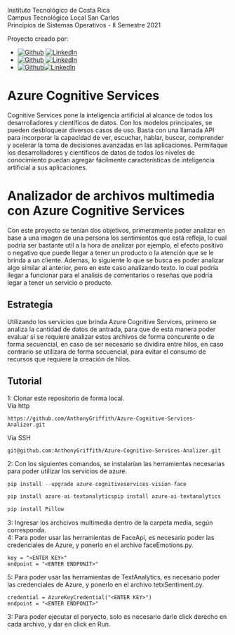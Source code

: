 Instituto Tecnológico de Costa Rica <br>
Campus Tecnológico Local San Carlos <br>
Principios de Sistemas Operativos - II Semestre 2021 <br>

Proyecto creado por:
-  [![Github](https://img.shields.io/badge/Github-Eduardo_Binns-100000?style=for-the-badge&logo=github&logoColor=white&labelColor=101010)](https://github.com/EdBinns) [![LinkedIn](https://img.shields.io/badge/LinkedIn-Eduardo_Binns-0077B5?style=for-the-badge&logo=linkedin&logoColor=white&labelColor=101010)](https://www.linkedin.com/in/eduar-binns)
-  [![Github](https://img.shields.io/badge/GitHub-Anthony_Griffith-100000?style=for-the-badge&logo=github&logoColor=white&labelColor=101010)](https://github.com/AnthonyGriffith) [![LinkedIn](https://img.shields.io/badge/LinkedIn-Anthony_Griffith-0077B5?style=for-the-badge&logo=linkedin&logoColor=white&labelColor=101010)](https://www.linkedin.com/in/anthony-griffith/)
-   [![Github](https://img.shields.io/badge/GitHub-Andres_Mora-100000?style=for-the-badge&logo=github&logoColor=white&labelColor=101010)](https://github.com/amorabarrantes)[![LinkedIn](https://img.shields.io/badge/LinkedIn-Andres_Mora-0077B5?style=for-the-badge&logo=linkedin&logoColor=white&labelColor=101010)](https://www.linkedin.com/in/andres-mora-barrantes-144475192/)

# Azure Cognitive Services
Cognitive Services pone la inteligencia artificial al alcance de todos los desarrolladores y científicos de datos. Con los modelos principales, se pueden desbloquear
diversos casos de uso. Basta con una llamada API para incorporar la capacidad de ver, escuchar, hablar, buscar, comprender y acelerar la toma de decisiones avanzadas 
en las aplicaciones. Permitaque los desarrolladores y científicos de datos de todos los niveles de conocimiento puedan agregar fácilmente características de inteligencia 
artificial a sus aplicaciones.

# Analizador de archivos multimedia con Azure Cognitive Services
Con este proyecto se tenían dos objetivos, primeramente poder analizar en base a una imagen de una persona los sentimientos que está refleja, lo cual podria ser bastante util a 
la hora de analizar por ejemplo, el efecto positivo o negativo que puede llegar a tener un producto o la atención que se le brinda a un cliente. Ademas, lo siguiente lo que se busca es
poder analizar algo similar al anterior, pero en este caso analizando texto. lo cual podría llegar a funcionar para el analisis de comentarios o reseñas que podría legar a tener
un servicio o producto.

Estrategia
------------
Utilizando los servicios que brinda Azure Cognitive Services, primero se analiza la cantidad de datos de antrada, para que de esta manera poder evaluar si se
requiere analizar estos archivos de forma concurente o de forma secuencial, en caso de ser necesario se dividira entre hilos, en caso contrario se utilizara de forma secuencial, para evitar el 
consumo de recursos que requiere la creación de hilos.

Tutorial
-------------
1: Clonar este repositorio de forma local.  
Vía http
``` 
https://github.com/AnthonyGriffith/Azure-Cognitive-Services-Analizer.git
```
Vía SSH
```
git@github.com:AnthonyGriffith/Azure-Cognitive-Services-Analizer.git
```
2: Con los siguientes comandos, se instalarían las herramientas necesarías para poder utilizar los servicios de azure.  
```python
pip install --upgrade azure-cognitiveservices-vision-face
``` 
```python
pip install azure-ai-textanalyticspip install azure-ai-textanalytics
``` 
```python
pip install Pillow
``` 
3: Ingresar los archcivos multimedia dentro de la carpeta media, según corresponda.  
4: Para poder usar las herramientas de FaceApi, es necesario poder las credenciales de Azure, y ponerlo en el archivo faceEmotions.py.
```
key = "<ENTER KEY>"
endpoint = "<ENTER ENDPONIT>"
```
5: Para poder usar las herramientas de TextAnalytics, es necesario poder las credenciales de Azure, y ponerlo en el archivo tetxSentiment.py.
```
credential = AzureKeyCredential("<ENTER KEY>")
endpoint = "<ENTER ENDPONIT>"
```
3: Para poder ejecutar el poryecto, solo es necesario darle  click derecho en cada archivo, y dar en click en Run.  
